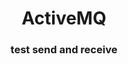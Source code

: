 <html>
  <header>
  <h1>ActiveMQ</h1>
  <h3>test send and receive</h3>
  </header>
  <body>
    <p>
      <font color="red" size="3" face="verdana"〉只有5.7版本是可以运行的〈/font〉
    </P>
  </body>
</html>
